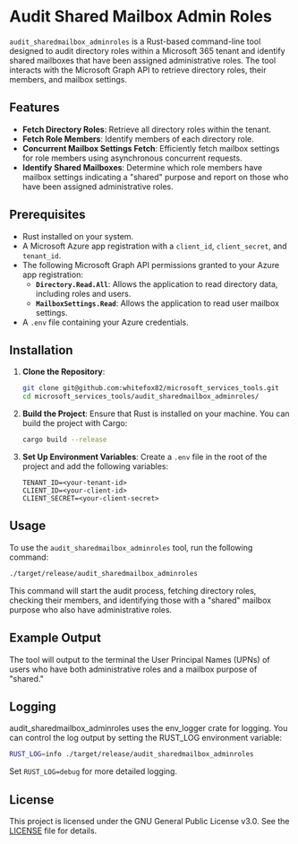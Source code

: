 # Audit Shared Mailbox Admin Roles

`audit_sharedmailbox_adminroles` is a Rust-based command-line tool designed to audit directory roles within a Microsoft 365 tenant and identify shared mailboxes that have been assigned administrative roles. The tool interacts with the Microsoft Graph API to retrieve directory roles, their members, and mailbox settings.

## Features

- **Fetch Directory Roles**: Retrieve all directory roles within the tenant.
- **Fetch Role Members**: Identify members of each directory role.
- **Concurrent Mailbox Settings Fetch**: Efficiently fetch mailbox settings for role members using asynchronous concurrent requests.
- **Identify Shared Mailboxes**: Determine which role members have mailbox settings indicating a "shared" purpose and report on those who have been assigned administrative roles.

## Prerequisites

- Rust installed on your system.
- A Microsoft Azure app registration with a `client_id`, `client_secret`, and `tenant_id`.
- The following Microsoft Graph API permissions granted to your Azure app registration:
  - **`Directory.Read.All`**: Allows the application to read directory data, including roles and users.
  - **`MailboxSettings.Read`**: Allows the application to read user mailbox settings.
- A `.env` file containing your Azure credentials.

## Installation

1. **Clone the Repository**:
    ```bash
    git clone git@github.com:whitefox82/microsoft_services_tools.git
    cd microsoft_services_tools/audit_sharedmailbox_adminroles/
    ```

2. **Build the Project**:
    Ensure that Rust is installed on your machine. You can build the project with Cargo:
    ```bash
    cargo build --release
    ```

3. **Set Up Environment Variables**:
    Create a `.env` file in the root of the project and add the following variables:
    ```env
    TENANT_ID=<your-tenant-id>
    CLIENT_ID=<your-client-id>
    CLIENT_SECRET=<your-client-secret>
    ```

## Usage

To use the `audit_sharedmailbox_adminroles` tool, run the following command:

```bash
./target/release/audit_sharedmailbox_adminroles
```

This command will start the audit process, fetching directory roles, checking their members, and identifying those with a "shared" mailbox purpose who also have administrative roles.

## Example Output

The tool will output to the terminal the User Principal Names (UPNs) of users who have both administrative roles and a mailbox purpose of "shared."

## Logging

audit_sharedmailbox_adminroles uses the env_logger crate for logging. You can control the log output by setting the RUST_LOG environment variable:

```bash
RUST_LOG=info ./target/release/audit_sharedmailbox_adminroles
```

Set `RUST_LOG=debug` for more detailed logging.

## License

This project is licensed under the GNU General Public License v3.0. See the [LICENSE](https://github.com/whitefox82/microsoft_services_tools/blob/main/LICENSE) file for details.
